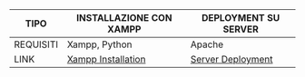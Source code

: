| TIPO | INSTALLAZIONE CON XAMPP | DEPLOYMENT SU SERVER |
|---|---|---|
|REQUISITI|Xampp, Python|Apache|
|LINK|[Xampp Installation](https://github.com/paolomalgarin/DigitML/blob/main/README%20-%20Stuff/Documentation/XAMPP-INSTALLATION.md)|[Server Deployment](https://github.com/paolomalgarin/DigitML/blob/main/README%20-%20Stuff/Documentation/SERVER-DEPLOYMENT.md)|
